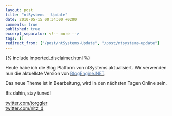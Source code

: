 ```yaml
---
layout: post
title: "ntSystems - Update"
date: 2010-05-15 00:34:00 +0200
comments: true
published: true
excerpt_separator: <!-- more -->
tags: []
redirect_from: ["/post/ntSystems-Update", "/post/ntsystems-update"]
---
```

<!-- more -->
{% include imported_disclaimer.html %}
<p>Heute habe ich die Blog Platform von ntSystems aktualisiert. Wir verwenden nun die aktuellste Version von <a href="http://www.dotnetblogengine.net"><span style="color: #5c80b1;">BlogEngine.NET</span></a>.</p>
<p>Das neue Theme ist in Bearbeitung, wird in den n&auml;chsten Tagen Online sein.</p>
<p>Bis dahin, stay tuned!</p>
<p><a href="http://twitter.com/torggler">twitter.com/torggler</a><br /><a href="http://twitter.com/nitz_d">twitter.com/nitz_d</a></p>
